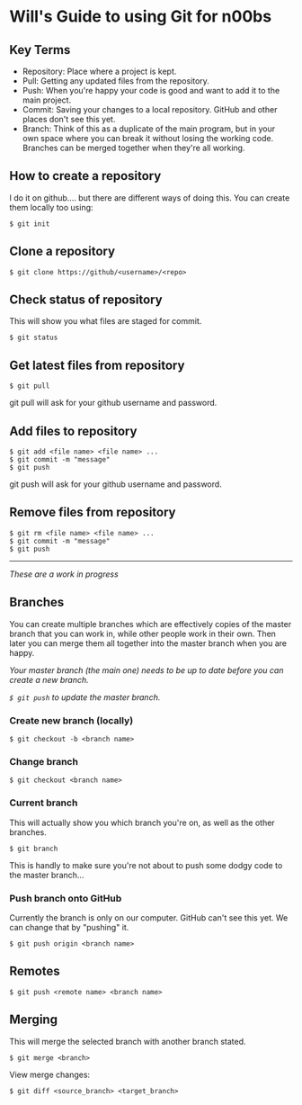# Will's Guide to using Git for n00bs

## Key Terms

* Repository: Place where a project is kept.
* Pull: Getting any updated files from the repository.
* Push: When you're happy your code is good and want to add it to the main project.
* Commit: Saving your changes to a local repository. GitHub and other places don't see this yet.
* Branch: Think of this as a duplicate of the main program, but in your own space where you can break it without losing the working code. Branches can be merged together when they're all working.

## How to create a repository

I do it on github.... but there are different ways of doing this.
You can create them locally too using:

    $ git init


## Clone a repository

    $ git clone https://github/<username>/<repo>

## Check status of repository

This will show you what files are staged for commit. 

    $ git status

## Get latest files from repository

    $ git pull

git pull will ask for your github username and password.

## Add files to repository

    $ git add <file name> <file name> ...
    $ git commit -m "message"
    $ git push

git push will ask for your github username and password.

## Remove files from repository


    $ git rm <file name> <file name> ...
    $ git commit -m "message"
    $ git push




---

 *These are a work in progress*

## Branches

You can create multiple branches which are effectively copies of the master branch that you can work in, while other people work in their own. Then later you can merge them all together into the master branch when you are happy.

_Your master branch (the main one) needs to be up to date before you can create a new branch._ 

_`$ git push` to update the master branch._

### Create new branch (locally)

    $ git checkout -b <branch name>

### Change branch

    $ git checkout <branch name>
    
### Current branch 

This will actually show you which branch you're on, as well as the other branches.

    $ git branch

This is handly to make sure you're not about to push some dodgy code to the master branch...
    
### Push branch onto GitHub

Currently the branch is only on our computer. GitHub can't see this yet. We can change that by "pushing" it.

    $ git push origin <branch name>

## Remotes

    $ git push <remote name> <branch name>


## Merging

This will merge the selected branch with another branch stated.

    $ git merge <branch>

View merge changes:

    $ git diff <source_branch> <target_branch>
